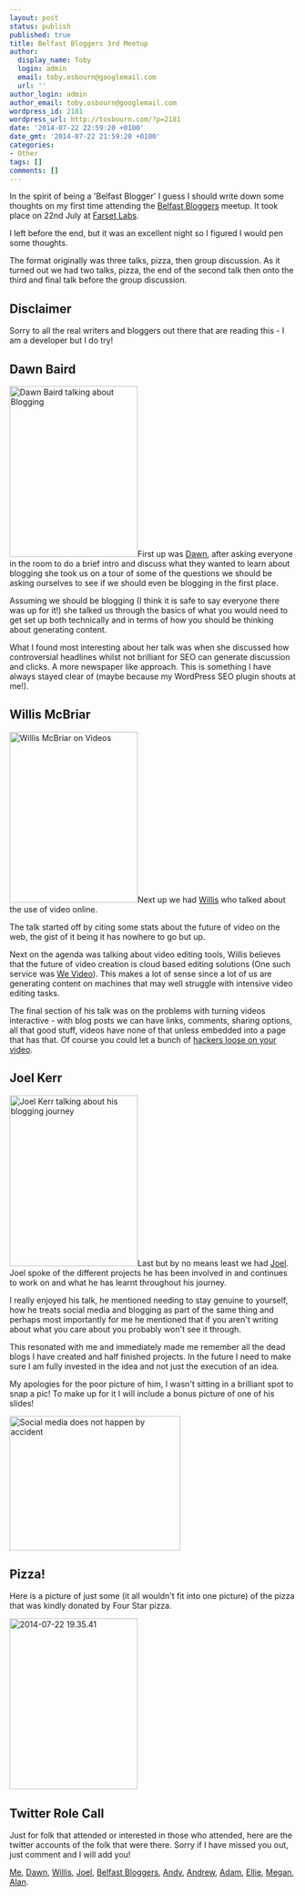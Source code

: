 ```yaml
---
layout: post
status: publish
published: true
title: Belfast Bloggers 3rd Meetup
author:
  display_name: Toby
  login: admin
  email: toby.osbourn@googlemail.com
  url: ''
author_login: admin
author_email: toby.osbourn@googlemail.com
wordpress_id: 2181
wordpress_url: http://tosbourn.com/?p=2181
date: '2014-07-22 22:59:20 +0100'
date_gmt: '2014-07-22 21:59:20 +0100'
categories:
- Other
tags: []
comments: []
---
```

<p>In the spirit of being a 'Belfast Blogger' I guess I should write down some thoughts on my first time attending the <a href="https://twitter.com/belfastbloggers" target="_blank">Belfast Bloggers</a> meetup. It took place on 22nd July at <a href="http://www.farsetlabs.org.uk/" target="_blank">Farset Labs</a>.</p>
<p>I left before the end, but it was an excellent night so I figured I would pen some thoughts.</p>
<p>The format originally was three talks, pizza, then group discussion. As it turned out we had two talks, pizza, the end of the second talk then onto the third and final talk before the group discussion.</p>
<h2>Disclaimer</h2>
<p>Sorry to all the real writers and bloggers out there that are reading this - I am a developer but I do try!</p>
<h2>Dawn Baird</h2>
<p><a href="http://tosbourn.com/wp-content/uploads/2014/07/2014-07-22-18.28.58.jpg"><img class="alignright size-medium wp-image-2183" src="http://tosbourn.com/wp-content/uploads/2014/07/2014-07-22-18.28.58-225x300.jpg" alt="Dawn Baird talking about Blogging" width="225" height="300" /></a>First up was <a href="https://twitter.com/senseilp">Dawn</a>, after asking everyone in the room to do a brief intro and discuss what they wanted to learn about blogging she took us on a tour of some of the questions we should be asking ourselves to see if we should even be blogging in the first place.</p>
<p>Assuming we should be blogging (I think it is safe to say everyone there was up for it!) she talked us through the basics of what you would need to get set up both technically and in terms of how you should be thinking about generating content.</p>
<p>What I found most interesting about her talk was when she discussed how controversial headlines whilst not brilliant for SEO can generate discussion and clicks. A more newspaper like approach. This is something I have always stayed clear of (maybe because my WordPress SEO plugin shouts at me!).</p>
<h2>Willis McBriar</h2>
<p><a href="http://tosbourn.com/wp-content/uploads/2014/07/2014-07-22-19.11.02.jpg"><img class="alignright size-medium wp-image-2186" src="http://tosbourn.com/wp-content/uploads/2014/07/2014-07-22-19.11.02-225x300.jpg" alt="Willis McBriar on Videos" width="225" height="300" /></a>Next up we had <a href="https://twitter.com/willismcb">Willis</a> who talked about the use of video online.</p>
<p>The talk started off by citing some stats about the future of video on the web, the gist of it being it has nowhere to go but up.</p>
<p>Next on the agenda was talking about video editing tools, Willis believes that the future of video creation is cloud based editing solutions (One such service was <a href="https://www.wevideo.com/" target="_blank">We Video</a>). This makes a lot of sense since a lot of us are generating content on machines that may well struggle with intensive video editing tasks.</p>
<p>The final section of his talk was on the problems with turning videos interactive - with blog posts we can have links, comments, sharing options, all that good stuff, videos have none of that unless embedded into a page that has that. Of course you could let a bunch of <a href="http://hermesite.net/spikes/stereotypecelona/quiz.html" target="_blank">hackers loose on your video</a>.</p>
<h2>Joel Kerr</h2>
<p><a href="http://tosbourn.com/wp-content/uploads/2014/07/2014-07-22-20.10.05.jpg"><img class="alignright size-medium wp-image-2189" src="http://tosbourn.com/wp-content/uploads/2014/07/2014-07-22-20.10.05-225x300.jpg" alt="Joel Kerr talking about his blogging journey" width="225" height="300" /></a>Last but by no means least we had <a href="https://twitter.com/secretbelfast">Joel</a>. Joel spoke of the different projects he has been involved in and continues to work on and what he has learnt throughout his journey.</p>
<p>I really enjoyed his talk, he mentioned needing to stay genuine to yourself, how he treats social media and blogging as part of the same thing and perhaps most importantly for me he mentioned that if you aren't writing about what you care about you probably won't see it through.</p>
<p>This resonated with me and immediately made me remember all the dead blogs I have created and half finished projects. In the future I need to make sure I am fully invested in the idea and not just the execution of an idea.</p>
<p>My apologies for the poor picture of him, I wasn't sitting in a brilliant spot to snap a pic! To make up for it I will include a bonus picture of one of his slides!</p>
<p><a href="http://tosbourn.com/wp-content/uploads/2014/07/2014-07-22-20.15.14-HDR-e1406066114245.jpg"><img class="aligncenter size-medium wp-image-2190" src="http://tosbourn.com/wp-content/uploads/2014/07/2014-07-22-20.15.14-HDR-e1406066114245-300x236.jpg" alt="Social media does not happen by accident" width="300" height="236" /></a></p>
<h2>Pizza!</h2>
<p>Here is a picture of just some (it all wouldn't fit into one picture) of the pizza that was kindly donated by Four Star pizza.</p>
<p><a href="http://tosbourn.com/wp-content/uploads/2014/07/2014-07-22-19.35.41.jpg"><img class="aligncenter size-medium wp-image-2188" src="http://tosbourn.com/wp-content/uploads/2014/07/2014-07-22-19.35.41-225x300.jpg" alt="2014-07-22 19.35.41" width="225" height="300" /></a></p>
<h2>Twitter Role Call</h2>
<p>Just for folk that attended or interested in those who attended, here are the twitter accounts of the folk that were there. Sorry if I have missed you out, just comment and I will add you!</p>
<p><a href="http://www.twitter.com/tosbourn">Me</a>, <a href="https://twitter.com/senseilp">Dawn</a>, <a href="https://twitter.com/willismcb">Willis</a>, <a href="https://twitter.com/secretbelfast">Joel</a>, <a href="https://twitter.com/belfastbloggers">Belfast Bloggers</a>, <a href="https://twitter.com/andyparkhill">Andy</a>, <a href="https://twitter.com/andrewluke">Andrew</a>, <a href="https://twitter.com/nurdyninja">Adam</a>, <a href="https://twitter.com/EllieRose101">Ellie</a>, <a href="https://twitter.com/megantalksalot">Megan</a>, <a href="https://twitter.com/alaninbelfast">Alan</a>.</p>

